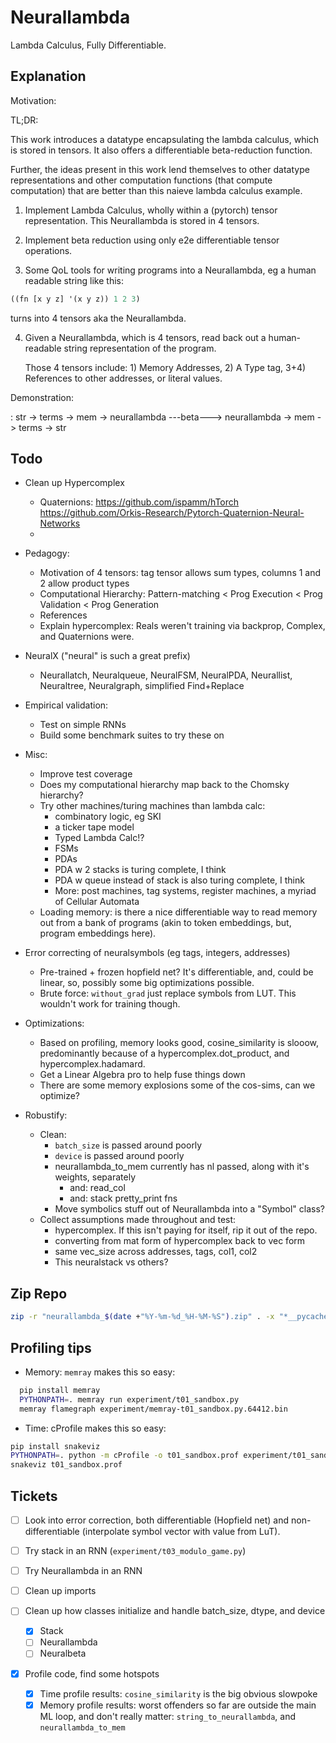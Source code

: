 # Neurallambda

Lambda Calculus, Fully Differentiable.


## Explanation

Motivation:

<TODO>

TL;DR:

This work introduces a datatype encapsulating the lambda calculus, which is
stored in tensors. It also offers a differentiable beta-reduction function.

Further, the ideas present in this work lend themselves to other datatype
representations and other computation functions (that compute computation) that
are better than this naieve lambda calculus example.

1. Implement Lambda Calculus, wholly within a (pytorch) tensor
   representation. This Neurallambda is stored in 4 tensors.

2. Implement beta reduction using only e2e differentiable tensor operations.

3. Some QoL tools for writing programs into a Neurallambda, eg a human readable
   string like this:

```lisp
((fn [x y z] '(x y z)) 1 2 3)
```

turns into 4 tensors aka the Neurallambda.

4. Given a Neurallambda, which is 4 tensors, read back out a human-readable
   string representation of the program.

   Those 4 tensors include: 1) Memory Addresses, 2) A Type tag, 3+4) References
   to other addresses, or literal values.

Demonstration:

<TODO> : str -> terms -> mem -> neurallambda ---beta---> neurallambda -> mem -> terms -> str


## Todo

* Clean up Hypercomplex
  * Quaternions: https://github.com/ispamm/hTorch   https://github.com/Orkis-Research/Pytorch-Quaternion-Neural-Networks
  *

* Pedagogy:
  * Motivation of 4 tensors: tag tensor allows sum types, columns 1 and 2 allow product types
  * Computational Hierarchy: Pattern-matching < Prog Execution < Prog Validation < Prog Generation
  * References
  * Explain hypercomplex: Reals weren't training via backprop, Complex, and Quaternions were.

* NeuralX ("neural" is such a great prefix)
  * Neurallatch, Neuralqueue, NeuralFSM, NeuralPDA, Neurallist, Neuraltree, Neuralgraph, simplified Find+Replace

* Empirical validation:
  * Test on simple RNNs
  * Build some benchmark suites to try these on

* Misc:
  * Improve test coverage
  * Does my computational hierarchy map back to the Chomsky hierarchy?
  * Try other machines/turing machines than lambda calc:
    * combinatory logic, eg SKI
    * a ticker tape model
    * Typed Lambda Calc!?
    * FSMs
    * PDAs
    * PDA w 2 stacks is turing complete, I think
    * PDA w queue instead of stack is also turing complete, I think
    * More: post machines, tag systems, register machines, a myriad of Cellular Automata
  * Loading memory: is there a nice differentiable way to read memory out from a bank of programs (akin to token embeddings, but, program embeddings here).

* Error correcting of neuralsymbols (eg tags, integers, addresses)
  * Pre-trained + frozen hopfield net? It's differentiable, and, could be linear, so, possibly some big optimizations possible.
  * Brute force: `without_grad` just replace symbols from LUT. This wouldn't work for training though.

* Optimizations:
  * Based on profiling, memory looks good, cosine_similarity is slooow, predominantly because of a hypercomplex.dot_product, and hypercomplex.hadamard.
  * Get a Linear Algebra pro to help fuse things down
  * There are some memory explosions some of the cos-sims, can we optimize?

* Robustify:
  * Clean:
    * `batch_size` is passed around poorly
    * `device` is passed around poorly
    * neurallambda_to_mem currently has nl passed, along with it's weights, separately
      * and: read_col
      * and: stack pretty_print fns
    * Move symbolics stuff out of Neurallambda into a "Symbol" class?
  * Collect assumptions made throughout and test:
    * hypercomplex. If this isn't paying for itself, rip it out of the repo.
    * converting from mat form of hypercomplex back to vec form
    * same vec_size across addresses, tags, col1, col2
    * This neuralstack vs others?


## Zip Repo

```sh
zip -r "neurallambda_$(date +"%Y-%m-%d_%H-%M-%S").zip" . -x "*__pycache__*" -x ".pytest_cache/*" -x ".env/*" -x ".git/*" -x "neurallambda*.zip" -x "*.html" -x "*.bin"
```

## Profiling tips

* Memory: `memray` makes this so easy:

```sh
  pip install memray
  PYTHONPATH=. memray run experiment/t01_sandbox.py
  memray flamegraph experiment/memray-t01_sandbox.py.64412.bin
```

* Time: cProfile makes this so easy:

```sh
pip install snakeviz
PYTHONPATH=. python -m cProfile -o t01_sandbox.prof experiment/t01_sandbox.py
snakeviz t01_sandbox.prof
```


## Tickets

- [ ] Look into error correction, both differentiable (Hopfield net) and
      non-differentiable (interpolate symbol vector with value from LuT).

- [ ] Try stack in an RNN (`experiment/t03_modulo_game.py`)

- [ ] Try Neurallambda in an RNN

- [ ] Clean up imports

- [ ] Clean up how classes initialize and handle batch_size, dtype, and device
  - [X] Stack
  - [ ] Neurallambda
  - [ ] Neuralbeta

- [X] Profile code, find some hotspots
  - [X] Time profile results: `cosine_similarity` is the big obvious slowpoke
  - [X] Memory profile results: worst offenders so far are outside the main ML
        loop, and don't really matter: `string_to_neurallambda`, and `neurallambda_to_mem`

